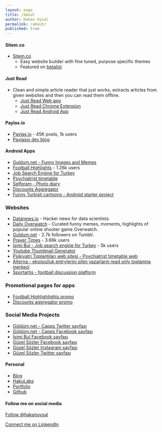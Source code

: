 ```yaml
---
layout: page
title: /about
author: Hakan Uysal
permalink: /about/
published: true
---
```


#### Sitem.co

* [Sitem.co](https://sitem.co)
	* Easy website builder with fine tuned, purpose specific themes
	* Featured on [betalist](http://betalist.com/startups/sitemco)
    
#### Just Read

* Clean and simple article reader that just works, extracts articles from given websites and then you can read them offline.
	* [Just Read Web app](http://justreadapp.com)
    * [Just Read Chrome Extension](https://chrome.google.com/webstore/detail/just-read/gjadajkmpgdblfochjcfpkhnnkicfapl)
    * [Just Read Android App](https://play.google.com/store/apps/details?id=com.justreadapp.app)

#### Paylas.io

* [Paylas.io](http://paylas.io) - 45K posts, 1k users
* [Paylasio dev blog](http://hakanu.github.io/paylasio/)

#### Android Apps

* [Guldum.net - Funny Images and Memes](https://play.google.com/store/apps/details?id=net.guldum.caps)
* [Football Highlights](https://play.google.com/store/apps/details?id=io.haku.fb_goals) - 1.26k users
* [Job Search Engine for Turkey](https://play.google.com/store/apps/details?id=co.hakanu.jobfinder)
* [Psychiatrist timetable](https://play.google.com/store/apps/details?id=haku.io.psi_meeting)
* [Selfgram - Photo diary](https://play.google.com/store/apps/details?id=net.selfgram.selfgram&hl=en)
* [Discounts Aggregator](https://play.google.com/store/apps/details?id=io.haku.discounts)
* [Funny Turkish cartoons - Android starter project](https://play.google.com/store/apps/details?id=co.hakanu.karikaturcu2)

### Websites

* [Datanews.io](http://datanews.io) - Hacker news for data scientists
* [Daily Overwatch](http://dailyow.xyz) - Curated funny memes, moments, highlights of popular online shooter game Overwatch.
* [Guldum.net](http://guldum.net) - 2.7k followers on Tumblr.
* [Prayer Times](http://iftarvakitleri.org) - 3.66k users
* [İşimi Bul - Job search engine for Turkey](http://isimibul.co) - 5k users
* [Youtube Thumbnail Generator](http://vidimg.net)
* [Psikiyatri Toplantıları web sitesi - Psychiatrist timetable web](http://psikiyatritoplantilari.com)
* [Alterna - eksisozluk entrylerini silen yazarlarin read only toplanma merkezi](http://alterna.xyz)
* [Sportartis - football discussion platform](http://sportartis.com)

### Promotional pages for apps

* [Football Highlighlights promo](http://footballhighlightswatch.com)
* [Discounts aggregator promo](http://kampanyalar.me)

### Social Media Projects

* [Güldüm.net - Capps Twitter sayfası](https://twitter.com/guldumnet)
* [Güldüm.net - Capps Facebook sayfası](https://www.facebook.com/guldum.net/timeline/)
* [İşimi Bul Facebook sayfası](https://www.facebook.com/pages/İşimi-Bul-İş-Arama-Motoru/823801480971476)
* [Güzel Sözler Facebook sayfası](https://www.facebook.com/iftarapp)
* [Güzel Sözler Instagram sayfası](https://instagram.com/soyledi)
* [Güzel Sözler Twitter sayfası](https://twitter.com/iftarapp)

#### Personal

* [Blog](http://hakanu.net)
* [HakuLabs](http://haku.io)
* [Portfolio](http://haku.inventive.io/)
* [Github](http://github.com/hakanu)

#### Follow me on social media

<a href="https://twitter.com/hakanuysal" class="twitter-follow-button" data-show-count="false" data-size="large">Follow @hakanuysal</a>
<script>!function(d,s,id){var js,fjs=d.getElementsByTagName(s)[0],p=/^http:/.test(d.location)?'http':'https';if(!d.getElementById(id)){js=d.createElement(s);js.id=id;js.src=p+'://platform.twitter.com/widgets.js';fjs.parentNode.insertBefore(js,fjs);}}(document, 'script', 'twitter-wjs');</script>


<a href="https://www.linkedin.com/profile/view?id=36252256" target="_blank">
  <!-- <img style="text-align: left;" src="https://devdala.files.wordpress.com/2015/04/my-linkedin-profile-button.png"> -->
  Connect me on LinkendIn
</a>

<!-- Bu etiketi, widget adlı widget'ın oluşturulmasını istediğiniz yere ekleyin. -->
<div class="g-follow" data-annotation="bubble" data-height="24" data-href="//plus.google.com/u/0/105964927304013187423" data-rel="author"></div>

<!-- Bu etiketi head bölümüne veya kapanış body etiketinin hemen önüne ekleyin. -->
<script src="https://apis.google.com/js/platform.js" async defer></script>

